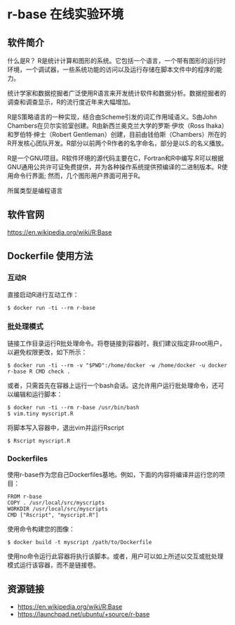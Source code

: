 # r-base 在线实验环境

## 软件简介

什么是R？
R是统计计算和图形的系统。它包括一个语言，一个带有图形的运行时环境，一个调试器，一些系统功能的访问以及运行存储在脚本文件中的程序的能力。

统计学家和数据挖掘者广泛使用R语言来开发统计软件和数据分析。数据挖掘者的调查和调查显示，R的流行度近年来大幅增加。

R是S策略语言的一种实现，结合由Scheme引发的词汇作用域语义。S由John Chambers在贝尔实验室创建。R由新西兰奥克兰大学的罗斯·伊坎（Ross Ihaka）和罗伯特·绅士（Robert Gentleman）创建，目前由钱伯斯（Chambers）所在的R开发核心团队开发。R部分以前两个R作者的名字命名，部分是以S.的名义播放。

R是一个GNU项目。R软件环境的源代码主要在C，Fortran和R中编写.R可以根据GNU通用公共许可证免费提供，并为各种操作系统提供预编译的二进制版本。R使用命令行界面; 然而，几个图形用户界面可用于R。

所属类型是编程语言

## 软件官网

https://en.wikipedia.org/wiki/R:Base

## Dockerfile 使用方法

### 互动R
直接启动R进行互动工作：
```
$ docker run -ti --rm r-base
```
### 批处理模式
链接工作目录运行R批处理命令。将卷链接到容器时，我们建议指定非root用户，以避免权限更改，如下所示：
```
$ docker run -ti --rm -v "$PWD":/home/docker -w /home/docker -u docker r-base R CMD check .
```
或者，只需首先在容器上运行一个bash会话。这允许用户运行批处理命令，还可以编辑和运行脚本：
```
$ docker run -ti --rm r-base /usr/bin/bash
$ vim.tiny myscript.R
```
将脚本写入容器中，退出vim并运行Rscript
```
$ Rscript myscript.R
```
### Dockerfiles
使用r-base作为您自己Dockerfiles基地。例如，下面的内容将编译并运行您的项目：
```
FROM r-base
COPY . /usr/local/src/myscripts
WORKDIR /usr/local/src/myscripts
CMD ["Rscript", "myscript.R"]
```
使用命令构建您的图像：
```
$ docker build -t myscript /path/to/Dockerfile
```
使用no命令运行此容器将执行该脚本。或者，用户可以如上所述以交互或批处理模式运行该容器，而不是链接卷。

## 资源链接

- https://en.wikipedia.org/wiki/R:Base
- https://launchpad.net/ubuntu/+source/r-base

